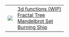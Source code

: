 <html>
  <body>
    <table>
      <tr>
        <td><img src="https://chefpino.github.io/fun/imgs/panepugliese.jpeg"></td>
        <td>
            <a href="https://chefpino.github.io/fun/plotmathfunctions/" target="_blank">3d functions (WIP)</a><br>
            <a href="https://chefpino.github.io/fun/fractals/tree/" target="_blank">Fractal Tree</a><br>
            <a href="https://chefpino.github.io/fun/fractals/mandelbrot/" target="_blank">Mandelbrot Set</a><br>
            <a href="https://chefpino.github.io/fun/fractals/burningship/" target="_blank">Burning Ship</a><br>
        </td>
      </tr>
    </table>
  </body>
</html>
